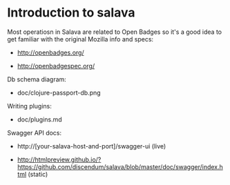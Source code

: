 # Introduction to salava

Most operatiosn in Salava are related to Open Badges so it's a good idea to get
familiar with the original Mozilla info and specs:

- http://openbadges.org/

- http://openbadgespec.org/

Db schema diagram:

- doc/clojure-passport-db.png

Writing plugins:

- doc/plugins.md

Swagger API docs:

- http://[your-salava-host-and-port]/swagger-ui (live)

- http://htmlpreview.github.io/?https://github.com/discendum/salava/blob/master/doc/swagger/index.html (static)
